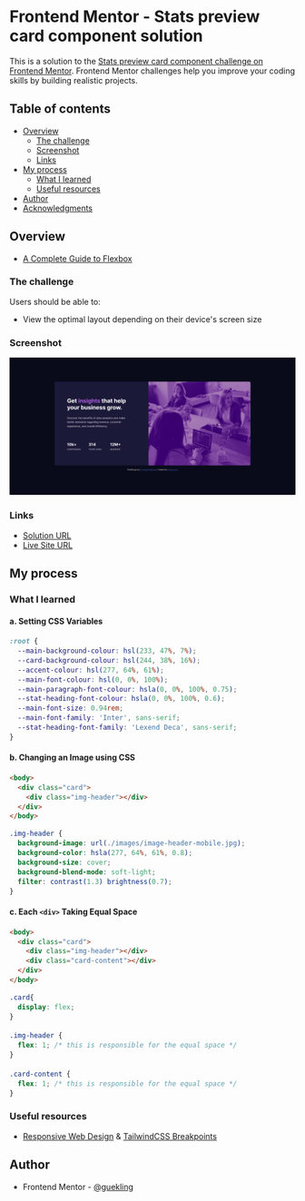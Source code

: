 # Frontend Mentor - Stats preview card component solution

This is a solution to the [Stats preview card component challenge on Frontend Mentor](https://www.frontendmentor.io/challenges/stats-preview-card-component-8JqbgoU62). Frontend Mentor challenges help you improve your coding skills by building realistic projects. 

## Table of contents

- [Overview](#overview)
  - [The challenge](#the-challenge)
  - [Screenshot](#screenshot)
  - [Links](#links)
- [My process](#my-process)
  - [What I learned](#what-i-learned)
  - [Useful resources](#useful-resources)
- [Author](#author)
- [Acknowledgments](#acknowledgments)

## Overview
- [A Complete Guide to Flexbox](https://css-tricks.com/snippets/css/a-guide-to-flexbox/)

### The challenge

Users should be able to:

- View the optimal layout depending on their device's screen size

### Screenshot

![screenshot-web](./screenshots/screenshot-web.png)

### Links

- [Solution URL]()
- [Live Site URL]()

## My process

### What I learned

#### a. Setting CSS Variables

```css
:root {
  --main-background-colour: hsl(233, 47%, 7%);
  --card-background-colour: hsl(244, 38%, 16%);
  --accent-colour: hsl(277, 64%, 61%);
  --main-font-colour: hsl(0, 0%, 100%);
  --main-paragraph-font-colour: hsla(0, 0%, 100%, 0.75);
  --stat-heading-font-colour: hsla(0, 0%, 100%, 0.6);
  --main-font-size: 0.94rem;
  --main-font-family: 'Inter', sans-serif;
  --stat-heading-font-family: 'Lexend Deca', sans-serif;
}
```

#### b. Changing an Image using CSS

```html
<body>
  <div class="card">
    <div class="img-header"></div>
  </div>
</body>
```

```css
.img-header {
  background-image: url(./images/image-header-mobile.jpg);
  background-color: hsla(277, 64%, 61%, 0.8);
  background-size: cover;
  background-blend-mode: soft-light;
  filter: contrast(1.3) brightness(0.7);
}
```

#### c. Each `<div>` Taking Equal Space

```html
<body>
  <div class="card">
    <div class="img-header"></div>
    <div class="card-content"></div>
  </div>
</body>
```

```css
.card{
  display: flex;
}

.img-header {
  flex: 1; /* this is responsible for the equal space */
}

.card-content {
  flex: 1; /* this is responsible for the equal space */
}
```

### Useful resources

- [Responsive Web Design](https://kinsta.com/blog/responsive-web-design/) & [TailwindCSS Breakpoints](https://tailwindcss.com/docs/responsive-design)

## Author

- Frontend Mentor - [@guekling](https://www.frontendmentor.io/profile/guekling)
